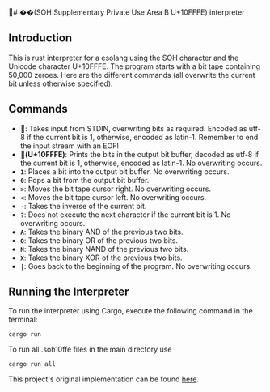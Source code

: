 &#x1;# ��(SOH Supplementary Private Use Area B U+10FFFE) interpreter

## Introduction

This is rust interpreter for a esolang using the SOH character and the Unicode character U+10FFFE. The program starts with a bit tape containing 50,000 zeroes. Here are the different commands (all overwrite the current bit unless otherwise specified):

## Commands

-  &#x1;: Takes input from STDIN, overwriting bits as required. Encoded as utf-8 if the current bit is 1, otherwise, encoded as latin-1. Remember to end the input stream with an EOF!
- **&#x10FFFE;(U+10FFFE)**: Prints the bits in the output bit buffer, decoded as utf-8 if the current bit is 1, otherwise, encoded as latin-1. No overwriting occurs.
- **`1`**: Places a bit into the output bit buffer. No overwriting occurs.
- **`0`**: Pops a bit from the output bit buffer.
- **`>`**: Moves the bit tape cursor right. No overwriting occurs.
- **`<`**: Moves the bit tape cursor left. No overwriting occurs.
- **`-`**: Takes the inverse of the current bit.
- **`?`**: Does not execute the next character if the current bit is 1. No overwriting occurs.
- **`A`**: Takes the binary AND of the previous two bits.
- **`O`**: Takes the binary OR of the previous two bits.
- **`N`**: Takes the binary NAND of the previous two bits.
- **`X`**: Takes the binary XOR of the previous two bits.
- **`|`**: Goes back to the beginning of the program. No overwriting occurs.

## Running the Interpreter

To run the interpreter using Cargo, execute the following command in the terminal:

```
cargo run
```
To run all .soh10ffe files in the main directory use

```
cargo run all
```

This project's original implementation can be found [here](https://github.com/PlaceReporter99/soh-supplementary-private-use-area-b-u-10fffe).
